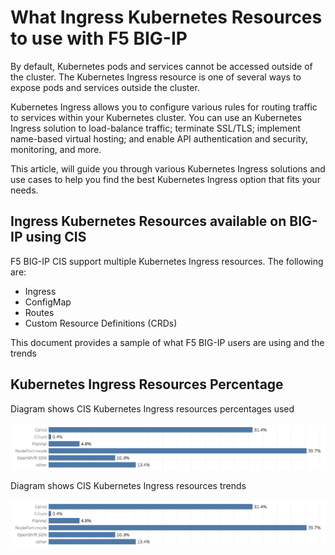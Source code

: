 # What Ingress Kubernetes Resources to use with F5 BIG-IP

By default, Kubernetes pods and services cannot be accessed outside of the cluster. The Kubernetes Ingress resource is one of several ways to expose pods and services outside the cluster.

Kubernetes Ingress allows you to configure various rules for routing traffic to services within your Kubernetes cluster. You can use an Kubernetes Ingress solution to load-balance traffic; terminate SSL/TLS; implement name-based virtual hosting; and enable API authentication and security, monitoring, and more.

This article, will guide you through various Kubernetes Ingress solutions and use cases to help you find the best Kubernetes Ingress option that fits your needs.

## Ingress Kubernetes Resources available on BIG-IP using CIS

F5 BIG-IP CIS support multiple Kubernetes Ingress resources. The following are:

* Ingress
* ConfigMap
* Routes
* Custom Resource Definitions (CRDs)

This document provides a sample of what F5 BIG-IP users are using and the trends


## Kubernetes Ingress Resources Percentage 

Diagram shows CIS Kubernetes Ingress resources percentages used

![percentages](https://github.com/mdditt2000/kubernetes-1-26/blob/main/cni/diagram/2023-02-13_11-43-13.png)

Diagram shows CIS Kubernetes Ingress resources trends

![chart](https://github.com/mdditt2000/kubernetes-1-26/blob/main/cni/diagram/2023-02-13_11-43-13.png)